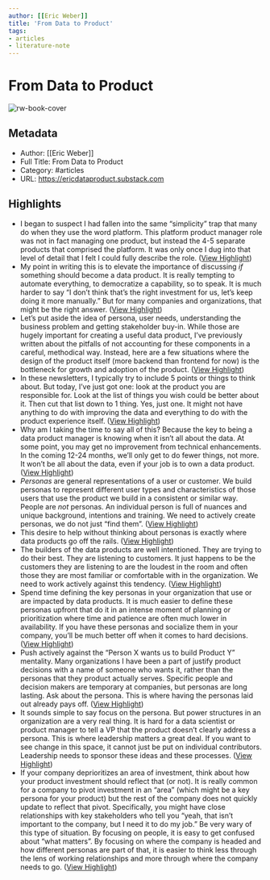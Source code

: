 ```yaml
---
author: [[Eric Weber]]
title: 'From Data to Product'
tags: 
- articles
- literature-note
---
```

# From Data to Product

![rw-book-cover](https://substackcdn.com/image/fetch/w_1008,h_528,c_fill,f_jpg,q_auto:best,fl_progressive:steep/https%3A%2F%2Fericdataproduct.substack.com%2Ftwitter%2Fsubscribe-card.svg%3Fv%3D1ae85614017f9ca385b888bb70c2878d%26version%3D7)

## Metadata
- Author: [[Eric Weber]]
- Full Title: From Data to Product
- Category: #articles
- URL: https://ericdataproduct.substack.com

## Highlights
- I began to suspect I had fallen into the same “simplicity” trap that many do when they use the word platform. This platform product manager role was not in fact managing one product, but instead the 4-5 separate products that comprised the platform. It was only once I dug into that level of detail that I felt I could fully describe the role. ([View Highlight](https://read.readwise.io/read/01gqd68y4kx0ewrxjgr3768dxs))
- My point in writing this is to elevate the importance of discussing *if* something should become a data product. It is really tempting to automate everything, to democratize a capability, so to speak. It is much harder to say “I don’t think that’s the right investment for us, let’s keep doing it more manually.” But for many companies and organizations, that might be the right answer. ([View Highlight](https://read.readwise.io/read/01gqdkjqbzgqystsdg1pfpvda1))
- Let’s put aside the idea of persona, user needs, understanding the business problem and getting stakeholder buy-in. While those are hugely important for creating a useful data product, I’ve previously written about the pitfalls of not accounting for these components in a careful, methodical way. Instead, here are a few situations where the design of the product itself (more backend than frontend for now) is the bottleneck for growth and adoption of the product. ([View Highlight](https://read.readwise.io/read/01gqdkmdk03sy2xehh7qh39s75))
- In these newsletters, I typically try to include 5 points or things to think about. But today, I’ve just got one: look at the product you are responsible for. Look at the list of things you wish could be better about it. Then cut that list down to 1 thing. Yes, just one. It might not have anything to do with improving the data and everything to do with the product experience itself. ([View Highlight](https://read.readwise.io/read/01gqdkrj1qqvb7nazgsy5x45kp))
- Why am I taking the time to say all of this? Because the key to being a data product manager is knowing when it isn’t all about the data. At some point, you may get no improvement from technical enhancements. In the coming 12-24 months, we’ll only get to do fewer things, not more. It won’t be all about the data, even if your job is to own a data product. ([View Highlight](https://read.readwise.io/read/01gqdkrvyhf5h8jt09kjs7715y))
- *Personas* are general representations of a user or customer. We build personas to represent different user types and characteristics of those users that use the product we build in a consistent or similar way. People are *not* personas. An individual person is full of nuances and unique background, intentions and training. We need to actively create personas, we do not just “find them”. ([View Highlight](https://read.readwise.io/read/01gqdkt8bcdj79sfjbakw6mawx))
- This desire to help without thinking about personas is exactly where data products go off the rails. ([View Highlight](https://read.readwise.io/read/01gqdktv31fy6vr2hcvch6j3d2))
- The builders of the data products are well intentioned. They are trying to do their best. They are listening to customers. It just happens to be the customers they are listening to are the loudest in the room and often those they are most familiar or comfortable with in the organization. We need to work actively against this tendency. ([View Highlight](https://read.readwise.io/read/01gqdkv8s5j0rkpb812yda0mhe))
- Spend time defining the key personas in your organization that use or are impacted by data products. It is much easier to define these personas upfront that do it in an intense moment of planning or prioritization where time and patience are often much lower in availability. If you have these personas and socialize them in your company, you’ll be much better off when it comes to hard decisions. ([View Highlight](https://read.readwise.io/read/01gqdkvdfm67ktvrn8hgvd27n2))
- Push actively against the “Person X wants us to build Product Y” mentality. Many organizations I have been a part of justify product decisions with a name of someone who wants it, rather than the personas that they product actually serves. Specific people and decision makers are temporary at companies, but personas are long lasting. Ask about the persona. This is where having the personas laid out already pays off. ([View Highlight](https://read.readwise.io/read/01gqdkw6zsve17exmjywwf48er))
- It sounds simple to say focus on the persona. But power structures in an organization are a very real thing. It is hard for a data scientist or product manager to tell a VP that the product doesn’t clearly address a persona. This is where leadership matters a great deal. If you want to see change in this space, it cannot just be put on individual contributors. Leadership needs to sponsor these ideas and these processes. ([View Highlight](https://read.readwise.io/read/01gqdkwnmtrst7s3vzbx5x7zd4))
- If your company deprioritizes an area of investment, think about how your product investment should reflect that (or not). It is really common for a company to pivot investment in an “area” (which might be a key persona for your product) but the rest of the company does not quickly update to reflect that pivot. Specifically, you might have close relationships with key stakeholders who tell you “yeah, that isn’t important to the company, but I need it to do my job.” Be very wary of this type of situation. By focusing on people, it is easy to get confused about “what matters”. By focusing on where the company is headed and how different personas are part of that, it is easier to think less through the lens of working relationships and more through where the company needs to go. ([View Highlight](https://read.readwise.io/read/01gqdkzczhxpzs69eazsg9jemy))
